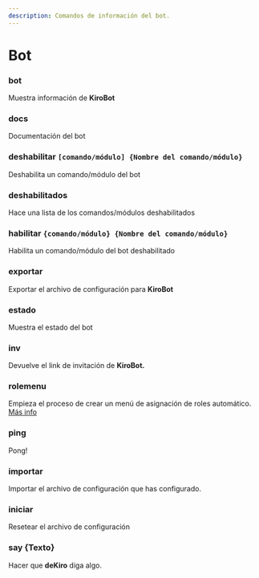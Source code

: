 ```yaml
---
description: Comandos de información del bot.
---
```


# Bot

### bot

Muestra información de **KiroBot**

### docs

Documentación del bot

### deshabilitar `[comando/módulo] {Nombre del comando/módulo}`

Deshabilita un comando/módulo del bot

### deshabilitados

Hace una lista de los comandos/módulos deshabilitados

### habilitar `{comando/módulo} {Nombre del comando/módulo}`

Habilita un comando/módulo del bot deshabilitado

### exportar

Exportar el archivo de configuración para **KiroBot**

### estado

Muestra el estado del bot

### **inv**

Devuelve el link de invitación de **KiroBot.**

### rolemenu

Empieza el proceso de crear un menú de asignación de roles automático. [Más info](../introduccion/autoroles.md)

### ping

Pong!

### importar

Importar el archivo de configuración que has configurado.

### iniciar

Resetear el archivo de configuración

### say {Texto}

Hacer que **deKiro** diga algo.

